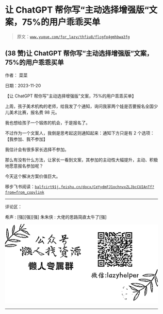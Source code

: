 # 让 ChatGPT 帮你写“主动选择增强版“文案，75%的用户乖乖买单

> 原文：[`www.yuque.com/for_lazy/thfiu8/flcgfo4gmhbwa3fg`](https://www.yuque.com/for_lazy/thfiu8/flcgfo4gmhbwa3fg)

## (38 赞)让 ChatGPT 帮你写“主动选择增强版“文案，75%的用户乖乖买单

作者： 菜菜

日期：2023-11-20

【让 ChatGPT 帮你写"主动选择增强版"文案，75%的用户乖乖买单】

上周，孩子美术机构的老师，给我发了个通知，询问我家两个娃是否要报名全国少儿美术比赛，报名费 98 元。

我也想给孩子一个锻炼的机会，于是报名了。

不过作为一个文案人，我倒是思考起这则通知起来：通知下方只是有 2 个选项：【我参加、我不参加】

我估计会有很多家长选择不参加。

那么有没有什么方法，让家长一看到文案，其参加的主动性大幅提升，主动、积极地愿意报名参加呢？

今天这个解决方案价值巨大。

移步飞书阅读：[`balfcirt91j.feishu.cn/docx/CeYydmFJ1ochnvxZLJbcCUIAnTf?from=from_copylink`](https://balfcirt91j.feishu.cn/docx/CeYydmFJ1ochnvxZLJbcCUIAnTf?from=from_copylink)

* * *

评论区：

希声 : [强][强][强]
朱朱侠 : 大佬的思路简直太牛了[强]

![](img/1c37d505930596d12a88ab23e11aa07a.png)

* * *